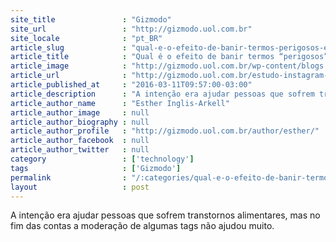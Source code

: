 ```yaml
---
site_title               : "Gizmodo"
site_url                 : "http://gizmodo.uol.com.br"
site_locale              : "pt_BR"
article_slug             : "qual-e-o-efeito-de-banir-termos-perigosos-em-redes-sociais-como-o-instagram"
article_title            : "Qual é o efeito de banir termos “perigosos” em redes sociais como o Instagram?"
article_image            : "http://gizmodo.uol.com.br/wp-content/blogs.dir/8/files/2012/12/instanot-cópia.jpg"
article_url              : "http://gizmodo.uol.com.br/estudo-instagram-termos-banidos/"
article_published_at     : "2016-03-11T09:57:00-03:00"
article_description      : "A intenção era ajudar pessoas que sofrem transtornos alimentares, mas no fim das contas a moderação de algumas tags não ajudou muito."
article_author_name      : "Esther Inglis-Arkell"
article_author_image     : null
article_author_biography : null
article_author_profile   : "http://gizmodo.uol.com.br/author/esther/"
article_author_facebook  : null
article_author_twitter   : null
category                 : ['technology']
tags                     : ['Gizmodo']
permalink                : "/:categories/qual-e-o-efeito-de-banir-termos-perigosos-em-redes-sociais-como-o-instagram/"
layout                   : post
---
```


A intenção era ajudar pessoas que sofrem transtornos alimentares, mas no fim das contas a moderação de algumas tags não ajudou muito.

